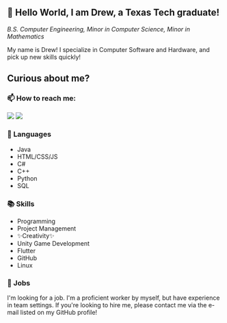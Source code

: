 ## 👋 Hello World, I am Drew, a Texas Tech graduate!

_B.S. Computer Engineering, Minor in Computer Science, Minor in Mathematics_

My name is Drew! I specialize in Computer Software and Hardware, and pick up new skills quickly!

## Curious about me?

### 📫 How to reach me: 
[<img src="https://img.icons8.com/fluency/48/fa314a/gmail-new.png"/>](mailto:drew.mitchell8398@gmail.com)
[<img src="https://img.icons8.com/ios-filled/50/fa314a/linkedin.png"/>](https://www.linkedin.com/in/drew-allan-mitchell)
### 💬 Languages
- Java
- HTML/CSS/JS
- C#
- C++
- Python
- SQL

### 📚 Skills
- Programming
- Project Management
- ✨Creativity✨
- Unity Game Development
- Flutter
- GitHub
- Linux

### 🤝 Jobs
I'm looking for a job. I'm a proficient worker by myself, but have experience in team settings. If you're looking to hire me, please contact me via the e-mail listed on my GitHub profile!
